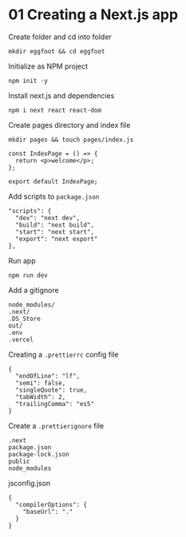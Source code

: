 # 01 Creating a Next.js app

Create folder and cd into folder

```
mkdir eggfoot && cd eggfoot
```

Initialize as NPM project

```
npm init -y
```

Install next.js and dependencies

```
npm i next react react-dom
```

Create pages directory and index file

```
mkdir pages && touch pages/index.js
```

```
const IndexPage = () => {
  return <p>welcome</p>;
};

export default IndexPage;
```

Add scripts to `package.json`

```
"scripts": {
  "dev": "next dev",
  "build": "next build",
  "start": "next start",
  "export": "next export"
},
```

Run app

```
npm run dev
```

Add a gitignore

```
node_modules/
.next/
.DS_Store
out/
.env
.vercel
```

Creating a `.prettierrc` config file

```
{
  "endOfLine": "lf",
  "semi": false,
  "singleQuote": true,
  "tabWidth": 2,
  "trailingComma": "es5"
}
```

Create a `.prettierignore` file

```
.next
package.json
package-lock.json
public
node_modules
```

jsconfig.json

```
{
  "compilerOptions": {
    "baseUrl": "."
  }
}
```
